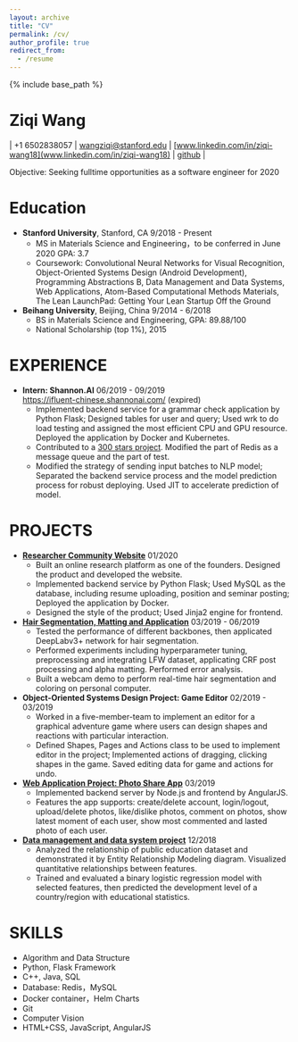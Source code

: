 ```yaml
---
layout: archive
title: "CV"
permalink: /cv/
author_profile: true
redirect_from:
  - /resume
---
```


{% include base_path %}

# Ziqi Wang  

| +1 6502838057 | [wangziqi@stanford.edu](wangziqi@stanford.edu) | [www.linkedin.com/in/ziqi-wang18](www.linkedin.com/in/ziqi-wang18) |  [github](https://github.com/hzwdachui) |

Objective: Seeking fulltime opportunities as a software engineer for 2020

Education
======
- **Stanford University**, Stanford, CA                                       9/2018 - Present
  -	MS in Materials Science and Engineering，to be conferred in June 2020          GPA: 3.7
  -	Coursework: Convolutional Neural Networks for Visual Recognition, Object-Oriented Systems Design (Android Development), Programming Abstractions B, Data Management and Data Systems, Web Applications, Atom-Based Computational Methods Materials, The Lean LaunchPad: Getting Your Lean Startup Off the Ground
- **Beihang University**, Beijing, China                                       9/2014 - 6/2018
  - BS in Materials Science and Engineering, GPA: 89.88/100
  - National Scholarship (top 1%), 2015

EXPERIENCE
=====
- **Intern: Shannon.AI**                                                   06/2019 - 09/2019  
https://ifluent-chinese.shannonai.com/ (expired)
	- Implemented backend service for a grammar check application by Python Flask; Designed tables for user and query; Used wrk to do load testing and assigned the most efficient CPU and GPU resource. Deployed the application by Docker and Kubernetes.
	- Contributed to a [300 stars project](https://github.com/ShannonAI/service-streamer). Modified the part of Redis as a  message queue and the part of test.
	- Modified the strategy of sending input batches to NLP model; Separated the backend service process and the model prediction process for robust deploying. Used JIT to accelerate prediction of model.


PROJECTS
====== 
- [**Researcher Community Website**](http://49.234.89.22/)                              01/2020
	- Built an online research platform as one of the founders. Designed the product and developed the website.
	- Implemented backend service by Python Flask; Used MySQL as the database, including resume uploading, position and seminar posting; Deployed the application by Docker. 
	- Designed the style of the product; Used Jinja2 engine for frontend. 
- [**Hair Segmentation, Matting and Application**](https://github.com/hzwdachui/cs231n_project) 03/2019 - 06/2019                            
  - Tested the performance of different backbones, then applicated DeepLabv3+ network for hair segmentation.
  - Performed experiments including hyperparameter tuning, preprocessing and integrating LFW dataset, applicating CRF post processing and alpha matting. Performed error analysis.  
  - Built a webcam demo to perform real-time hair segmentation and coloring on personal computer.
- **Object-Oriented Systems Design Project: Game Editor** 02/2019 - 03/2019
  - Worked in a five-member-team to implement an editor for a graphical adventure game where users can design shapes and reactions with particular interaction.
  - Defined Shapes, Pages and Actions class to be used to implement editor in the project; Implemented actions of dragging, clicking shapes in the game. Saved editing data for game and actions for undo.
- [**Web Application Project: Photo Share App**](https://github.com/hzwdachui/CS142-PhotoApp)		 03/2019
  - Implemented backend server by Node.js and frontend by AngularJS. 
  - Features the app supports: create/delete account, login/logout, upload/delete photos, like/dislike photos, comment on photos, show latest moment of each user, show most commented and lasted photo of each user.  
- [**Data management and data system project**](https://github.com/hzwdachui/Data-management-and-data-system-projects) 12/2018  
  - Analyzed the relationship of public education dataset and demonstrated it by Entity Relationship Modeling diagram. Visualized quantitative relationships between features.
  - Trained and evaluated a binary logistic regression model with selected features, then predicted the development level of a country/region with educational statistics. 

SKILLS
=====
- Algorithm and Data Structure
- Python, Flask Framework
- C++, Java, SQL
- Database: Redis，MySQL
- Docker container，Helm Charts
- Git
- Computer Vision
- HTML+CSS, JavaScript, AngularJS


